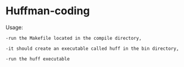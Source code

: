 # Huffman-coding

Usage: 

    -run the Makefile located in the compile directory,
  
    -it should create an executable called huff in the bin directory,
  
    -run the huff executable
